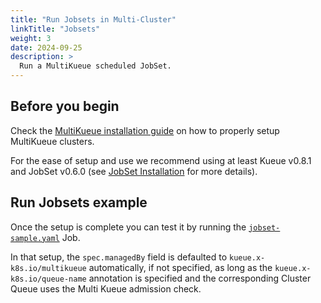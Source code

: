 ```yaml
---
title: "Run Jobsets in Multi-Cluster"
linkTitle: "Jobsets"
weight: 3
date: 2024-09-25
description: >
  Run a MultiKueue scheduled JobSet.
---
```


## Before you begin

Check the [MultiKueue installation guide](/docs/tasks/manage/setup_multikueue) on how to properly setup MultiKueue clusters.

For the ease of setup and use we recommend using at least Kueue v0.8.1 and JobSet v0.6.0 (see [JobSet Installation](https://jobset.sigs.k8s.io/docs/installation/) for more details).

## Run Jobsets example

Once the setup is complete you can test it by running the [`jobset-sample.yaml`](/docs/tasks/run/jobsets/#example-jobset) Job. 

In that setup, the `spec.managedBy` field is defaulted to `kueue.x-k8s.io/multikueue`
automatically, if not specified, as long as  the `kueue.x-k8s.io/queue-name` annotation
is specified and the corresponding Cluster Queue uses the Multi Kueue admission check.
